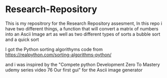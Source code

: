 # Research-Repository

This is my repositrory for the Research Repository assesment,
In this repo i have two different things, a function that will convert a matrix of numbers into an Ascii Image art as well as two different types of sorts a bubble sort and a quick sort

I got the Python sorting algorithyms code from https://realpython.com/sorting-algorithms-python/

and i was inspired by the "Compete python Development Zero To Mastery udemy series video 76 Our first gui" for the Ascii image generator
